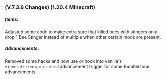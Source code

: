 ### **(V.7.3.6 Changes) (1.20.4 Minecraft)**

##### Items:
Adjusted some code to make extra sure that killed bees with stingers only drop 1 Bee Stinger instead of multiple when other certain mods are present.

##### Advancements:
Removed some hacks and now use or hook into vanilla's `minecraft:recipe_crafted` advancement trigger for some Bumblezone advancements.